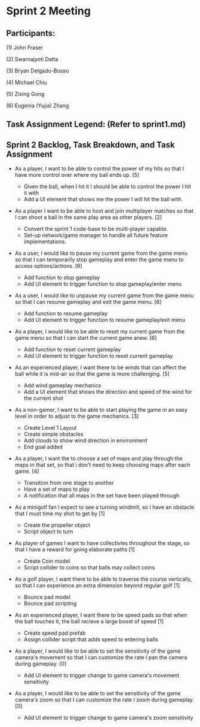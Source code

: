 # Sprint 2 Meeting

## Participants:
(1) John Fraser

(2) Swarnajyoti Datta

(3) Bryan Delgado-Bosso

(4) Michael Chiu

(5) Zixing Gong

(6) Eugenia (Yujia) Zhang

## Task Assignment Legend: (Refer to sprint1.md)

## Sprint 2 Backlog, Task Breakdown, and Task Assignment
- As a player, I want to be able to control the power of my hits so that I have more control over where my ball ends up. [5]
  - Given the ball, when I hit it I should be able to control the power I hit it with
  - Add a UI element that shows me the power I will hit the ball with.

- As a player I want to be able to host and join multiplayer matches so that I can shoot a ball in the same play area as other players. [2]
  - Convert the sprint 1 code-base to be multi-player capable.
  - Set-up network/game manager to handle all future feature implementations.

- As a user, I would like to pause my current game from the game menu so that I can temporarily stop gameplay and enter the game menu to access options/actions. [6]
  - Add function to stop gameplay
  - Add UI element to trigger function to stop gameplay/enter menu

- As a user, I would like to unpause my current game from the game menu so that I can resume gameplay and exit the game menu. [6]
  - Add function to resume gameplay
  - Add UI element to trigger function to resume gameplay/exit menu

- As a player, I would like to be able to reset my current game from the game menu so that I can start the current game anew. [6]
  - Add function to reset current gameplay
  - Add UI element to trigger function to reset current gameplay

- As an experienced player, I want there to be winds that can affect the ball while it is mid-air so that the game is more challenging. [5]
  - Add wind gameplay mechanics
  - Add a UI element that shows the direction and speed of the wind for the current shot

- As a non-gamer, I want to be able to start playing the game in an easy level in order to adjust to the game mechanics. [3]
  - Create Level 1 Layout
  - Create simple obstacles
  - Add clouds to show wind direction in environment
  - End goal added

- As a player, I want the to choose a set of maps and play through the maps in that set, so that i don't need to keep choosing maps after each game. [4]
  - Transition from one stage to another
  - Have a set of maps to play
  - A notification that all maps in the set have been played through

- As a minigolf fan I expect to see a turning windmill, so I have an obstacle that I must time my shot to get by [1]
  - Create the propeller object
  - Script object to turn

- As  player of games I want to have collectivles throughout the stage, so that I have a reward for going elaborate paths [1]
  - Create Coin model
  - Script collider to coins so that balls may collect coins

- As a golf player, I want there to be able to traverse the course vertically, so that I can experience an extra dimension beyond regular golf [1]
  - Bounce pad model
  - Bounce pad scripting

- As an experienced player, I want there to be speed pads so that when the ball touches it, the ball recieve a large boost of speed [1]
  - Create speed pad prefab
  - Assign collider script that adds speed to entering balls

- As a player, I would like to be able to set the sensitivity of the game camera's movement so that I can customize the rate I pan the camera during gameplay. [0]
  - Add UI element to trigger change to game camera's movement sensitivity

- As a player, I would like to be able to set the sensitivity of the game camera's zoom so that I can customize the rate I zoom during gameplay. [0]
  - Add UI element to trigger change to game camera's zoom sensitivity
  
  
